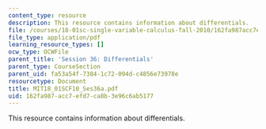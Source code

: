 ```yaml
---
content_type: resource
description: This resource contains information about differentials.
file: /courses/18-01sc-single-variable-calculus-fall-2010/162fa987acc7efd7ca8b3e96c6ab5177_MIT18_01SCF10_Ses36a.pdf
file_type: application/pdf
learning_resource_types: []
ocw_type: OCWFile
parent_title: 'Session 36: Differentials'
parent_type: CourseSection
parent_uid: fa53a54f-7384-1c72-094d-c4856e73978e
resourcetype: Document
title: MIT18_01SCF10_Ses36a.pdf
uid: 162fa987-acc7-efd7-ca8b-3e96c6ab5177
---
```

This resource contains information about differentials.

